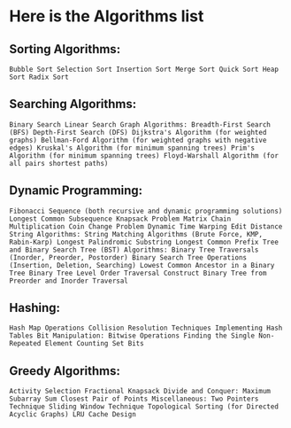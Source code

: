 # Here is the Algorithms list

## Sorting Algorithms:
`
Bubble Sort
Selection Sort
Insertion Sort
Merge Sort
Quick Sort
Heap Sort
Radix Sort
`

## Searching Algorithms:
`
Binary Search
Linear Search
Graph Algorithms:
Breadth-First Search (BFS)
Depth-First Search (DFS)
Dijkstra's Algorithm (for weighted graphs)
Bellman-Ford Algorithm (for weighted graphs with negative edges)
Kruskal's Algorithm (for minimum spanning trees)
Prim's Algorithm (for minimum spanning trees)
Floyd-Warshall Algorithm (for all pairs shortest paths)
`
## Dynamic Programming:
`
Fibonacci Sequence (both recursive and dynamic programming solutions)
Longest Common Subsequence
Knapsack Problem
Matrix Chain Multiplication
Coin Change Problem
Dynamic Time Warping
Edit Distance
String Algorithms:
String Matching Algorithms (Brute Force, KMP, Rabin-Karp)
Longest Palindromic Substring
Longest Common Prefix
Tree and Binary Search Tree (BST) Algorithms:
Binary Tree Traversals (Inorder, Preorder, Postorder)
Binary Search Tree Operations (Insertion, Deletion, Searching)
Lowest Common Ancestor in a Binary Tree
Binary Tree Level Order Traversal
Construct Binary Tree from Preorder and Inorder Traversal
`

## Hashing:
`
Hash Map Operations
Collision Resolution Techniques
Implementing Hash Tables
Bit Manipulation:
Bitwise Operations
Finding the Single Non-Repeated Element
Counting Set Bits
`

## Greedy Algorithms:
`
Activity Selection
Fractional Knapsack
Divide and Conquer:
Maximum Subarray Sum
Closest Pair of Points
Miscellaneous:
Two Pointers Technique
Sliding Window Technique
Topological Sorting (for Directed Acyclic Graphs)
LRU Cache Design
`
